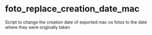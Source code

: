 # foto_replace_creation_date_mac
Script to change the creation date of exported mac os fotos to the date where they were originally taken
